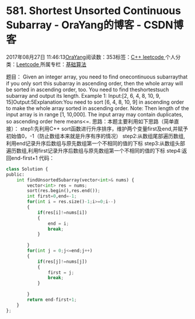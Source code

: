 
# 581. Shortest Unsorted Continuous Subarray - OraYang的博客 - CSDN博客

2017年08月27日 11:46:13[OraYang](https://me.csdn.net/u010665216)阅读数：353标签：[C++																](https://so.csdn.net/so/search/s.do?q=C++&t=blog)[leetcode																](https://so.csdn.net/so/search/s.do?q=leetcode&t=blog)[
							](https://so.csdn.net/so/search/s.do?q=C++&t=blog)个人分类：[Leetcode																](https://blog.csdn.net/u010665216/article/category/7026962)
所属专栏：[基础算法](https://blog.csdn.net/column/details/16604.html)



题目：
Given an integer array, you need to find onecontinuous subarraythat if you only sort this subarray in ascending order, then the whole array will be sorted in ascending order, too.
You need to find theshortestsuch subarray and output its length.
Example 1:
Input:[2, 6, 4, 8, 10, 9, 15]Output:5Explanation:You need to sort [6, 4, 8, 10, 9] in ascending order to make the whole array sorted in ascending order.
Note:
Then length of the input array is in range [1, 10,000].
The input array may contain duplicates, so ascending order here means<=.
思路：本题主要利用如下思路（简单直接）：
step1:先利用C++ sort函数进行升序排序，维护两个变量first及end,并赋予初始值0，-1（防止数组本来就是升序有序的情况）
step2:从数组尾部遍历数组,利用end记录升序后数组与原先数组第一个不相同的值的下标
step3:从数组头部遍历数组,利用first记录升序后数组与原先数组第一个不相同的值的下标
step4:返回end-first+1
代码：

```python
class Solution {
public:
    int findUnsortedSubarray(vector<int>& nums) {
        vector<int> res = nums;
        sort(res.begin(),res.end());
        int first=0,end=-1;
        for(int i = res.size()-1;i>=0;i--)
        {
            if(res[i]!=nums[i])
            {
                end = i;
                break;
            }
                
        }
        for(int j = 0;j<=end;j++)
        {
            if(res[j]!=nums[j])
            {
                first = j;
                break;
            }
                
        }
        return end-first+1;
    }
};
```


